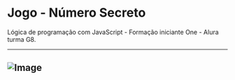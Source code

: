 <h1>Jogo - Número Secreto</h1>

<p>Lógica de programação com JavaScript - Formação iniciante One - Alura turma G8. </p>

-------------------------------------------------------
![Image](https://github.com/user-attachments/assets/69644679-d2f7-47f4-b5e0-565754d54f50)
-------------------------------------------------------

